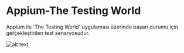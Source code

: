 # Appium-The Testing World

Appium ile 'The Testing World' uygulaması üzerinde başarı durumu için gerçekleştirilen test senaryosudur.

![alt text](https://github.com/eceakkurt/Appium-The-Testing-World/blob/master/The%20Testing%20World.gif)
